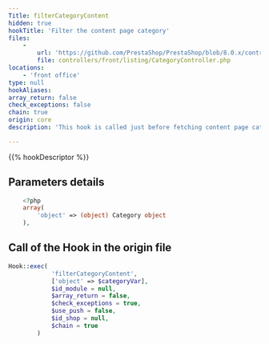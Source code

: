 ```yaml
---
Title: filterCategoryContent
hidden: true
hookTitle: 'Filter the content page category'
files:
    -
        url: 'https://github.com/PrestaShop/PrestaShop/blob/8.0.x/controllers/front/listing/CategoryController.php'
        file: controllers/front/listing/CategoryController.php
locations:
    - 'front office'
type: null
hookAliases: 
array_return: false
check_exceptions: false
chain: true
origin: core
description: 'This hook is called just before fetching content page category'

---
```


{{% hookDescriptor %}}

## Parameters details

```php
    <?php
    array(
        'object' => (object) Category object
    ),
```

## Call of the Hook in the origin file

```php
Hook::exec(
            'filterCategoryContent',
            ['object' => $categoryVar],
            $id_module = null,
            $array_return = false,
            $check_exceptions = true,
            $use_push = false,
            $id_shop = null,
            $chain = true
        )
```
